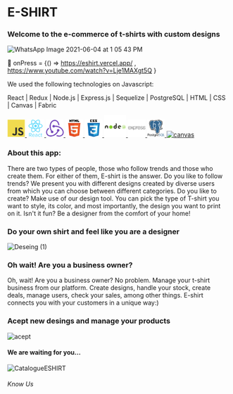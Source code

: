 # E-SHIRT

### Welcome to the e-commerce of t-shirts with custom designs
![WhatsApp Image 2021-06-04 at 1 05 43 PM](https://user-images.githubusercontent.com/74310843/120831499-f805cb80-c535-11eb-955e-ffd3565c72ff.jpeg)


🔭 onPress = {() => https://eshirt.vercel.app/ , https://www.youtube.com/watch?v=Lje1MAXgt5Q } 



We used the following technologies on Javascript:

React | Redux | Node.js | Express.js | Sequelize | PostgreSQL | HTML | CSS | Canvas | Fabric 
<p align="left"> 
  <a href="https://developer.mozilla.org/en-US/docs/Web/JavaScript" target="_blank"> 
    <img src="https://raw.githubusercontent.com/devicons/devicon/master/icons/javascript/javascript-original.svg" alt="javascript" width="40" height="40"/> 
  </a>
  <a href="https://reactjs.org/" target="_blank"> 
    <img src="https://raw.githubusercontent.com/devicons/devicon/master/icons/react/react-original-wordmark.svg" alt="react" width="40" height="40"/> 
  </a> 
  <a href="https://redux.js.org" target="_blank"> 
    <img src="https://raw.githubusercontent.com/devicons/devicon/master/icons/redux/redux-original.svg" alt="redux" width="40" height="40"/> 
  </a>
  <a href="https://www.w3.org/html/" target="_blank"> 
    <img src="https://raw.githubusercontent.com/devicons/devicon/master/icons/html5/html5-original-wordmark.svg" alt="html5" width="40" height="40"/> 
  </a>
  <a href="https://www.w3schools.com/css/" target="_blank"> 
    <img src="https://raw.githubusercontent.com/devicons/devicon/master/icons/css3/css3-original-wordmark.svg" alt="css3" width="40" height="40"/> 
  </a>
  <a href="https://nodejs.org" target="_blank"> 
    <img src="https://raw.githubusercontent.com/devicons/devicon/master/icons/nodejs/nodejs-original-wordmark.svg" alt="nodejs" width="50" height="50"/> 
  </a>
 <a href="https://expressjs.com" target="_blank"> 
    <img src="https://raw.githubusercontent.com/devicons/devicon/master/icons/express/express-original-wordmark.svg" alt="express" width="40" height="40"/>
  </a>
 <a href="https://www.postgresql.org" target="_blank"> 
    <img src="https://raw.githubusercontent.com/devicons/devicon/master/icons/postgresql/postgresql-original-wordmark.svg" alt="postgresql" width="40" height="40"/> 
  </a>
  <a href="https://www.sqlite.org/" target="_blank"> 
    <img src="https://user-images.githubusercontent.com/74310843/120816189-e9fc7e80-c526-11eb-9cec-323d7c49c67b.png" alt="canvas" width="40" height="40"/> 
  </a>
 </p>
 
### About this app:

There are two types of people, those who follow trends and those who create them. For either of them, E-shirt is the answer. Do you like to follow trends? We present you with different designs created by diverse users from which you can choose between different categories. Do you like to create? Make use of our design tool. You can pick the type of T-shirt you want to style, its color, and most importantly, the design you want to print on it. Isn't it fun? Be a designer from the comfort of your home!

### Do your own shirt and feel like you are a designer
![Deseing (1)](https://user-images.githubusercontent.com/74310843/121400688-43e9b380-c92e-11eb-860c-e3882eee80c1.gif)

### Oh wait! Are you a business owner? 
Oh, wait! Are you a business owner? No problem. Manage your t-shirt business from our platform. Create designs, handle your stock, create deals, manage users, check your sales, among other things. E-shirt connects you with your customers in a unique way:)

### Acept new desings and manage your products
![acept](https://user-images.githubusercontent.com/74310843/121402181-f66e4600-c92f-11eb-9cf0-cca601f9096f.gif)

#### We are waiting for you...
![CatalogueESHIRT](https://user-images.githubusercontent.com/74310843/121396810-1c90e780-c92a-11eb-946e-1fd7b0f59272.jpg)



###### Know Us



 
